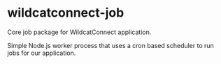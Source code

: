 # wildcatconnect-job
Core job package for WildcatConnect application.

Simple Node.js worker process that uses a cron based scheduler to run jobs for our application.
